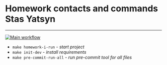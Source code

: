 # Homework contacts and commands Stas Yatsyn

***

[![Main workflow](https://github.com/hillel-i-python-pro-i-2022-08-26/homework_django_contacts_and_commands__stas_yatsyn/actions/workflows/main-workflow.yml/badge.svg)](https://github.com/hillel-i-python-pro-i-2022-08-26/homework_django_contacts_and_commands__stas_yatsyn/actions/workflows/main-workflow.yml)

* `make homework-i-run` - *start project*
* `make init-dev` - *install requirements*
* `make pre-commit-run-all` - *run pre-commit tool for all files*